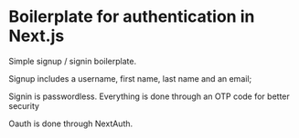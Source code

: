 # Boilerplate for authentication in Next.js

Simple signup / signin boilerplate.

Signup includes a username, first name, last name and an email;

Signin is passwordless. Everything is done through an OTP code for better security

Oauth is done through NextAuth.
